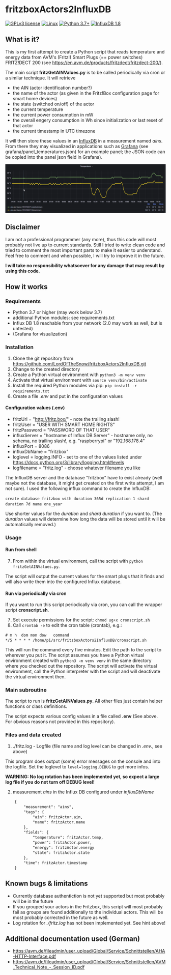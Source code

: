 # fritzboxActors2InfluxDB

[![GPLv3 license](https://img.shields.io/badge/License-GPLv3-blue.svg)](http://perso.crans.org/besson/LICENSE.html)
[![Linux](https://svgshare.com/i/Zhy.svg)](https://svgshare.com/i/Zhy.svg)
[![Python 3.7+](https://img.shields.io/badge/Python-3.7%2B-blue)](https://img.shields.io/badge/Python-3.7%2B-blue)
[![InfluxDB 1.8](https://img.shields.io/badge/InfluxDB-1.8-orange)](https://img.shields.io/badge/InfluxDB-1.8-orange)


## What is it?

This is my first attempt to create a Python script that reads temperature and energy data from AVM's (Fritz!) Smart Plugs (== power switches) FRITZ!DECT 200 (see https://en.avm.de/products/fritzdect/fritzdect-200/).

The main script **fritzGetAINValues.py** is to be called periodically via cron or a similar technique. It will retrieve 
* the AIN (actor identification number?)
* the name of the actor (as given in the Fritz!Box configuration page for smart home devices)
* the state (switched on/off) of the actor
* the current temperature
* the current power consumption in mW
* the overall engery consumption in Wh since initialization or last reset of that actor
* the current timestamp in UTC timezone

It will then store these values in an [InfluxDB](https://www.influxdata.com) in a measurement named _ains_. From there they may visualized in applications such as [Grafana](https://grafana.com) (see grafana/panel_temperatures.json) for an example panel; the JSON code can be copied into the panel json field in Grafana).

![grafana/GrafanaExample_20210819_155456.png](grafana/GrafanaExample_20210819_155456.png)

## Disclaimer

I am not a professional programmer (any more), thus this code will most probably not live up to current standards. Still I tried to write clean code and tried to comment the most important parts to make it easier to understand. Feel free to comment and when possible, I will try to improve it in the future.

**I will take no responsibility whatsoever for any damage that may result by using this code.**

## How it works

### Requirements

* Python 3.7 or higher (may work below 3.7)
* additional Python modules: see requirements.txt
* Influx DB 1.8 reachable from your network (2.0 may work as well, but is untested)
* (Grafana for visualization)

### Installation

1. Clone the git repository from https://github.com/LordOfTheSnow/fritzboxActors2InfluxDB.git 
2. Change to the created directory
3. Create a Python virtual environment with `python3 -m venv venv`
4. Activate that virtual environment with `source venv/bin/activate`
5. Install the required Python modules via pip: `pip install -r requirements.txt`
6. Create a file _.env_ and put in the configuration values

#### Configuration values (.env)

* fritzUrl = "http://fritz.box/" - note the trailing slash!
* fritzUser = "USER WITH SMART HOME RIGHTS"
* fritzPassword = "PASSWORD OF THAT USER"
* influxServer = "hostname of Influx DB Server" - hostname only, no schema, no trailing slash!, e.g. "raspberrypi" or "192.168.178.4"
* influxPort = 8086
* influxDbName = "fritzbox"
* loglevel = logging.INFO - set to one of the values listed under https://docs.python.org/3/library/logging.html#levels
* logfilename = "fritz.log" - choose whatever filename you like

The InfluxDB server and the database "fritzbox" have to exist already (well maybe not the database, it might get created on the first write attempt, I am not sure). I used the following influx command to create the InfluxDB:

`create database fritzbox with duration 365d replication 1 shard duration 7d name one_year`

Use shorter values for the _duration_ and _shard duration_ if you want to. (The _duration_ values will determine how long the data will be stored until it will be automatically removed.)


### Usage 

#### Run from shell

7. From within the virtual environment, call the script with `python fritzGetAINValues.py`.

The script will output the current values for the smart plugs that it finds and will also write them into the configured Influx database.


#### Run via periodically via cron

If you want to run this script periodically via cron, you can call the wrapper script **cronscript.sh**.

7. Set execute permissions for the script: `chmod ug+x cronscript.sh`
8. Call `crontab -e` to edit the cron table (crontab), e.g.: 

```
# m h  dom mon dow   command
*/5 * * * * /home/pi/src/fritzboxActors2InfluxDB/cronscript.sh
```
This will run the command every five minutes. Edit the path to the script to wherever you put it. 
The script assumes you have a Python virtual environment created with `python3 -m venv venv` in the same directory where you checked out the repository. The script will activate the virtual environment, call the Python interpreter with the script and will deactivate the virtual environment then.



### Main subroutine

The script to run is **fritzGetAINValues.py**. All other files just contain helper functions or class definitions.

The script expects various config values in a file called **.env** (See above. For obvious reasons not provided in this repository).




### Files and data created

1. ./fritz.log - Logfile (file name and log level can be changed in _.env._, see above)

This program does output (some) error messages on the console and into the logfile. Set the loglevel to `level=logging.DEBUG` to get more infos.

**WARNING: No log rotation has been implemented yet, so expect a large log file if you do not turn off DEBUG level!**

2. measurement _ains_ in the Influx DB configured under _influxDbName_

```
    {
        "measurement": "ains",
        "tags": {
            "ain": fritzActor.ain,
            "name": fritzActor.name
        },
        "fields": {
            "temperature": fritzActor.temp,
            "power": fritzActor.power,
            "energy": fritzActor.energy
            "state": fritzActor.state
        },
        "time": fritzActor.timestamp
    }
```

## Known bugs & limitations

* Currently database authentiction is not yet supported but most probably will be in the future
* If you grouped your actors in the Fritzbox, this script will most probably fail as groups are found additionally to the individual actors. This will be most probably corrected in the future as well.
* Log rotation for _./fritz.log_ has not been implemented yet. See hint above!

## Additional documentation used (German)

* https://avm.de/fileadmin/user_upload/Global/Service/Schnittstellen/AHA-HTTP-Interface.pdf
* https://avm.de/fileadmin/user_upload/Global/Service/Schnittstellen/AVM_Technical_Note_-_Session_ID.pdf
